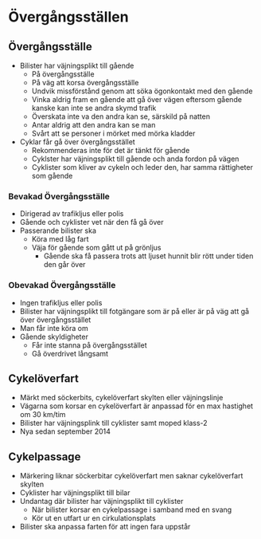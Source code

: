 # Övergångsställen

## Övergångsställe

* Bilister har väjningsplikt till gående
  * På övergångsställe 
  * På väg att korsa övergångsställe
  * Undvik missförstånd genom att söka ögonkontakt med den gående
  * Vinka aldrig fram en gående att gå över vägen eftersom gående kanske kan inte se andra skymd trafik 
  * Överskata inte va den andra kan se, särskild på natten
  * Antar aldrig att den andra kan se man
  * Svårt att se personer i mörket med mörka kladder
* Cyklar får gå över övergångsstället 
  * Rekommenderas inte för det är tänkt för gående
  * Cyklster har väjningsplikt till gående och anda fordon på vägen
  * Cyklister som kliver av cykeln och leder den, har samma rättigheter som gående

### Bevakad Övergångsställe

* Dirigerad av trafikljus eller polis
* Gående och cyklister vet när den få gå över
* Passerande bilister ska
  * Köra med låg fart
  * Väja för gående som gått ut på grönljus
    * Gående ska få passera trots att ljuset hunnit blir rött under tiden den går över

### Obevakad Övergångsställe

* Ingen trafikljus eller polis
* Bilister har väjningsplikt till fotgängare som är på eller är på väg att gå över övergångsstället
* Man får inte köra om
* Gående skyldigheter
  * Får inte stanna på övergångsstället
  * Gå överdrivet långsamt

## Cykelöverfart

* Märkt med söckerbits, cykelöverfart skylten eller väjningslinje
*  Vägarna som korsar en cykelöverfart är anpassad för en max hastighet om 30 km/tim
* Bilister har väjningsplink till cyklister samt moped klass-2
* Nya sedan september 2014

## Cykelpassage

* Märkering liknar söckerbitar cykelöverfart men saknar cykelöverfart skylten
* Cyklister har väjningsplikt till bilar
* Undantag där bilister har väjningsplikt till cyklister 
  * När bilister korsar en cykelpassage i samband med en svang
  * Kör ut en utfart ur en cirkulationsplats 
* Bilister ska anpassa farten för att ingen fara uppstår

